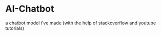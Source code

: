 # AI-Chatbot

a chatbot model i've made (with the help of stackoverflow and youtube tutorials)
<p></p>
